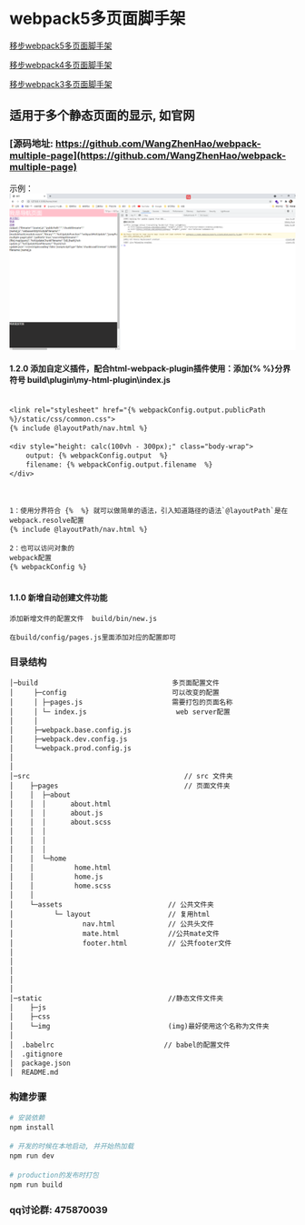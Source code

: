 # webpack5多页面脚手架

[移步webpack5多页面脚手架](https://github.com/WangZhenHao/webpack-multiple-page/tree/webpack5)

[移步webpack4多页面脚手架](https://github.com/WangZhenHao/webpack-multiple-page/tree/webpack4)

[移步webpack3多页面脚手架](https://github.com/WangZhenHao/webpack-multiple-page/tree/webpack3)

## 适用于多个静态页面的显示, 如官网   

### [源码地址: https://github.com/WangZhenHao/webpack-multiple-page](https://github.com/WangZhenHao/webpack-multiple-page)

示例：
![demo](https://github.com/WangZhenHao/webpack-multiple-page/raw/master/static/img/demo.jpg)

#### 1.2.0 添加自定义插件，配合html-webpack-plugin插件使用：添加{%  %}分界符号 build\plugin\my-html-plugin\index.js

```

<link rel="stylesheet" href="{% webpackConfig.output.publicPath  %}/static/css/common.css">
{% include @layoutPath/nav.html %}

<div style="height: calc(100vh - 300px);" class="body-wrap">
    output: {% webpackConfig.output  %}
    filename: {% webpackConfig.output.filename  %}
</div>



1：使用分界符合 {%  %} 就可以做简单的语法，引入知道路径的语法`@layoutPath`是在webpack.resolve配置
{% include @layoutPath/nav.html %}

2：也可以访问对象的
webpack配置
{% webpackConfig %}


```


#### 1.1.0 新增自动创建文件功能
```
添加新增文件的配置文件  build/bin/new.js

在build/config/pages.js里面添加对应的配置即可
```

### 目录结构

```
│─build                                 多页面配置文件
│     ├─config                          可以改变的配置 
│     │ ├─pages.js                      需要打包的页面名称
│     │ └─ index.js                      web server配置
│     │ 
│     ├─webpack.base.config.js 
│     ├─webpack.dev.config.js
│     └─webpack.prod.config.js
│      
│     
│─src                                      // src 文件夹
│    ├─pages                               // 页面文件夹
│    │  ├─about
│    │  │      about.html
│    │  │      about.js
│    │  │      about.scss
│    │  │
│    │  │ 
│    │  │
│    │  └─home
│    │          home.html
│    │          home.js
│    │          home.scss
│    │
│    └─assets                          // 公共文件夹
│          └─ layout                   // 复用html     
│                 nav.html             // 公共头文件 
│                 mate.html            //公共mate文件
│                 footer.html          // 公共footer文件
│
│
│
│
│
│─static                               //静态文件文件夹
│    ├─js
│    ├─css
│    └─img                             (img)最好使用这个名称为文件夹
│
│  .babelrc                           // babel的配置文件
│  .gitignore
│  package.json
│  README.md

```



### 构建步骤
``` bash
# 安装依赖
npm install

# 开发的时候在本地启动, 并开始热加载
npm run dev

# production的发布时打包
npm run build
```

### qq讨论群: 475870039

